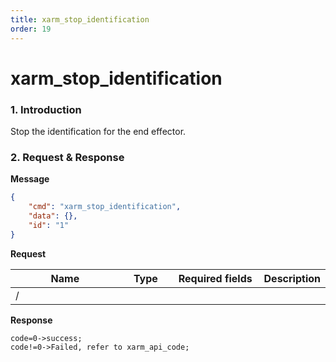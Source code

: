 ```yaml
---
title: xarm_stop_identification
order: 19
---
```

# xarm\_stop\_identification
### 1. Introduction
Stop the identification for the end effector.
### 2. Request & Response
**Message**
```json
{
    "cmd": "xarm_stop_identification",
    "data": {},
    "id": "1"
}
```
**Request**
<table data-full-width="true"><thead><tr><th width="206">Name</th><th width="79">Type</th><th width="146">Required fields</th><th>Description</th></tr></thead><tbody><tr><td>/</td><td></td><td></td><td></td></tr></tbody></table>

**Response**
```
code=0->success;
code!=0->Failed, refer to xarm_api_code;
```
